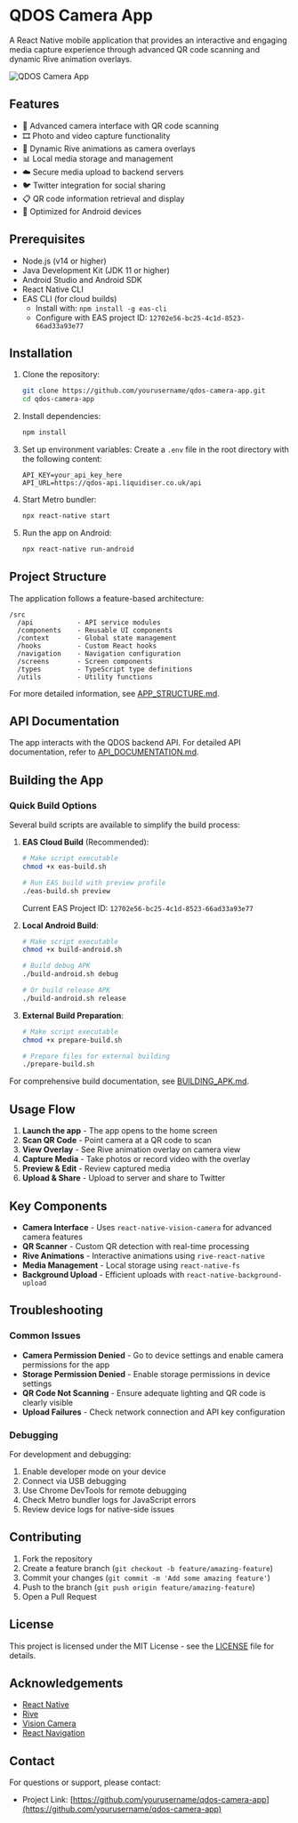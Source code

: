 # QDOS Camera App

A React Native mobile application that provides an interactive and engaging media capture experience through advanced QR code scanning and dynamic Rive animation overlays.

![QDOS Camera App](generated-icon.png)

## Features

- 📱 Advanced camera interface with QR code scanning
- 🎞️ Photo and video capture functionality
- 🔄 Dynamic Rive animations as camera overlays
- 📊 Local media storage and management
- ☁️ Secure media upload to backend servers
- 🐦 Twitter integration for social sharing
- 📋 QR code information retrieval and display
- 📱 Optimized for Android devices

## Prerequisites

- Node.js (v14 or higher)
- Java Development Kit (JDK 11 or higher)
- Android Studio and Android SDK
- React Native CLI
- EAS CLI (for cloud builds)
  - Install with: `npm install -g eas-cli`
  - Configure with EAS project ID: `12702e56-bc25-4c1d-8523-66ad33a93e77`

## Installation

1. Clone the repository:
   ```bash
   git clone https://github.com/yourusername/qdos-camera-app.git
   cd qdos-camera-app
   ```

2. Install dependencies:
   ```bash
   npm install
   ```

3. Set up environment variables:
   Create a `.env` file in the root directory with the following content:
   ```
   API_KEY=your_api_key_here
   API_URL=https://qdos-api.liquidiser.co.uk/api
   ```

4. Start Metro bundler:
   ```bash
   npx react-native start
   ```

5. Run the app on Android:
   ```bash
   npx react-native run-android
   ```

## Project Structure

The application follows a feature-based architecture:

```
/src
  /api           - API service modules
  /components    - Reusable UI components
  /context       - Global state management
  /hooks         - Custom React hooks
  /navigation    - Navigation configuration
  /screens       - Screen components
  /types         - TypeScript type definitions
  /utils         - Utility functions
```

For more detailed information, see [APP_STRUCTURE.md](APP_STRUCTURE.md).

## API Documentation

The app interacts with the QDOS backend API. For detailed API documentation, refer to [API_DOCUMENTATION.md](API_DOCUMENTATION.md).

## Building the App

### Quick Build Options

Several build scripts are available to simplify the build process:

1. **EAS Cloud Build** (Recommended):
   ```bash
   # Make script executable
   chmod +x eas-build.sh
   
   # Run EAS build with preview profile
   ./eas-build.sh preview
   ```
   
   Current EAS Project ID: `12702e56-bc25-4c1d-8523-66ad33a93e77`

2. **Local Android Build**:
   ```bash
   # Make script executable
   chmod +x build-android.sh
   
   # Build debug APK
   ./build-android.sh debug
   
   # Or build release APK
   ./build-android.sh release
   ```

3. **External Build Preparation**:
   ```bash
   # Make script executable
   chmod +x prepare-build.sh
   
   # Prepare files for external building
   ./prepare-build.sh
   ```

For comprehensive build documentation, see [BUILDING_APK.md](BUILDING_APK.md).

## Usage Flow

1. **Launch the app** - The app opens to the home screen
2. **Scan QR Code** - Point camera at a QR code to scan
3. **View Overlay** - See Rive animation overlay on camera view
4. **Capture Media** - Take photos or record video with the overlay
5. **Preview & Edit** - Review captured media
6. **Upload & Share** - Upload to server and share to Twitter

## Key Components

- **Camera Interface** - Uses `react-native-vision-camera` for advanced camera features
- **QR Scanner** - Custom QR detection with real-time processing
- **Rive Animations** - Interactive animations using `rive-react-native`
- **Media Management** - Local storage using `react-native-fs`
- **Background Upload** - Efficient uploads with `react-native-background-upload`

## Troubleshooting

### Common Issues

- **Camera Permission Denied** - Go to device settings and enable camera permissions for the app
- **Storage Permission Denied** - Enable storage permissions in device settings
- **QR Code Not Scanning** - Ensure adequate lighting and QR code is clearly visible
- **Upload Failures** - Check network connection and API key configuration

### Debugging

For development and debugging:

1. Enable developer mode on your device
2. Connect via USB debugging
3. Use Chrome DevTools for remote debugging
4. Check Metro bundler logs for JavaScript errors
5. Review device logs for native-side issues

## Contributing

1. Fork the repository
2. Create a feature branch (`git checkout -b feature/amazing-feature`)
3. Commit your changes (`git commit -m 'Add some amazing feature'`)
4. Push to the branch (`git push origin feature/amazing-feature`)
5. Open a Pull Request

## License

This project is licensed under the MIT License - see the [LICENSE](LICENSE) file for details.

## Acknowledgements

- [React Native](https://reactnative.dev/)
- [Rive](https://rive.app/)
- [Vision Camera](https://mrousavy.com/react-native-vision-camera/)
- [React Navigation](https://reactnavigation.org/)

## Contact

For questions or support, please contact:
- Project Link: [https://github.com/yourusername/qdos-camera-app](https://github.com/yourusername/qdos-camera-app)